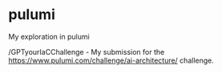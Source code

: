 # pulumi
My exploration in pulumi

/GPTyourIaCChallenge - My submission for the https://www.pulumi.com/challenge/ai-architecture/ challenge.